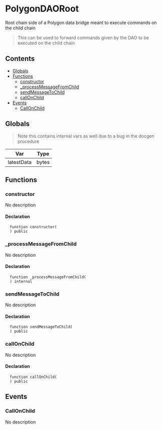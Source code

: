 # PolygonDAORoot


Root chain side of a Polygon data bridge meant to execute commands on the child chain

> This can be used to forward commands given by the DAO to be executed on the child chain

## Contents
<!-- START doctoc generated TOC please keep comment here to allow auto update -->
<!-- DON'T EDIT THIS SECTION, INSTEAD RE-RUN doctoc TO UPDATE -->

- [Globals](#globals)
- [Functions](#functions)
  - [constructor](#constructor)
  - [_processMessageFromChild](#_processmessagefromchild)
  - [sendMessageToChild](#sendmessagetochild)
  - [callOnChild](#callonchild)
- [Events](#events)
  - [CallOnChild](#callonchild)

<!-- END doctoc generated TOC please keep comment here to allow auto update -->

## Globals

> Note this contains internal vars as well due to a bug in the docgen procedure

| Var | Type |
| --- | :---: |
| latestData | bytes |



## Functions

### constructor
No description


#### Declaration
```solidity
  function constructor(
  ) public
```



### _processMessageFromChild
No description


#### Declaration
```solidity
  function _processMessageFromChild(
  ) internal
```



### sendMessageToChild
No description


#### Declaration
```solidity
  function sendMessageToChild(
  ) public
```



### callOnChild
No description


#### Declaration
```solidity
  function callOnChild(
  ) public
```





## Events

### CallOnChild
No description

  


